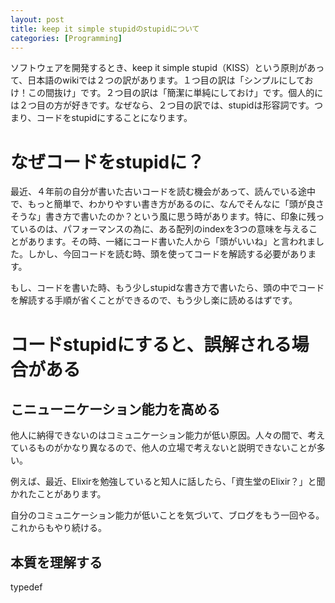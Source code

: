 ```yaml
---
layout: post
title: keep it simple stupidのstupidについて
categories: [Programming]
---
```

ソフトウェアを開発するとき、keep it simple stupid（KISS）という原則があって、日本語のwikiでは２つの訳があります。１つ目の訳は「シンプルにしておけ！この間抜け」です。２つ目の訳は「簡潔に単純にしておけ」です。個人的には２つ目の方が好きです。なぜなら、２つ目の訳では、stupidは形容詞です。つまり、コードをstupidにすることになります。

# なぜコードをstupidに？
最近、４年前の自分が書いた古いコードを読む機会があって、読んでいる途中で、もっと簡単で、わかりやすい書き方があるのに、なんでそんなに「頭が良さそうな」書き方で書いたのか？という風に思う時があります。特に、印象に残っているのは、パフォーマンスの為に、ある配列のindexを3つの意味を与えることがあります。その時、一緒にコード書いた人から「頭がいいね」と言われました。しかし、今回コードを読む時、頭を使ってコードを解読する必要があります。

もし、コードを書いた時、もう少しstupidな書き方で書いたら、頭の中でコードを解読する手順が省くことができるので、もう少し楽に読めるはずです。

# コードstupidにすると、誤解される場合がある

## こニューニケーション能力を高める
他人に納得できないのはコミュニケーション能力が低い原因。人々の間で、考えているものがかなり異なるので、他人の立場で考えないと説明できないことが多い。

例えば、最近、Elixirを勉強していると知人に話したら、「資生堂のElixir？」と聞かれたことがあります。

自分のコミュニケーション能力が低いことを気づいて、ブログをもう一回やる。これからもやり続ける。

## 本質を理解する
typedef


